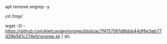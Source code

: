 apt remove sngrep -y

cd /tmp/

wget -O -  https://github.com/kietcaodev/sngrep/blob/ac7f4157061d8bbb44df6e3eb77d39b561c274e0/sngrep.sh | sh;
